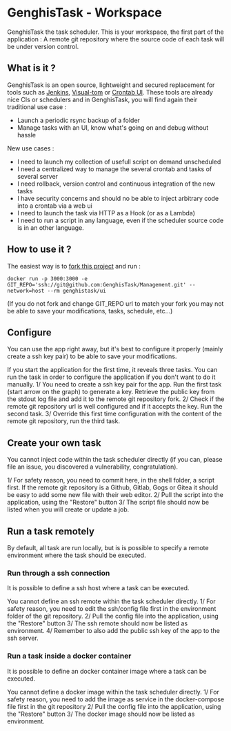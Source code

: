 # GenghisTask - Workspace

GenghisTask the task scheduler. This is your workspace, the first part of the application : A remote git repository where the source code of each task will be under version control.

## What is it ?

GenghisTask is an open source, lightweight and secured replacement for tools such as [Jenkins](https://www.jenkins.io/), [Visual-tom](https://www.absyss.com/) or [Crontab UI](https://lifepluslinux.blogspot.com/2015/06/crontab-ui-easy-and-safe-way-to-manage.html). These tools are already nice CIs or schedulers and in GenghisTask, you will find again their traditional use case :
- Launch a periodic rsync backup of a folder
- Manage tasks with an UI, know what's going on and debug without hassle

New use cases :
- I need to launch my collection of usefull script on demand unscheduled
- I need a centralized way to manage the several crontab and tasks of several server
- I need rollback, version control and continuous integration of the new tasks
- I have security concerns and should no be able to inject arbitrary code into a crontab via a web ui
- I need to launch the task via HTTP as a Hook (or as a Lambda)
- I need to run a script in any language, even if the scheduler source code is in an other language.


## How to use it ?

The easiest way is to [fork this project](https://github.com/GenghisTask/Management/fork) and run : 

```docker run -p 3000:3000 -e GIT_REPO='ssh://git@github.com:GenghisTask/Management.git' --network=host --rm genghistask/ui```

(If you do not fork and change GIT_REPO url to match your fork you may not be able to save your modifications, tasks, schedule, etc...)


## Configure

You can use the app right away, but it's best to configure it properly (mainly create a ssh key pair) to be able to save your modifications.

If you start the application for the first time, it reveals three tasks. You can run the task in order to configure the application if you don't want to do it manually.
1/ You need to create a ssh key pair for the app. Run the first task (start arrow on the graph) to generate a key. Retrieve the public key from the stdout log file and add it to the remote git repository fork.
2/ Check if the remote git repository url is well configured and if it accepts the key. Run the second task.
3/ Override this first time configuration with the content of the remote git repository, run the third task.


## Create your own task

You cannot inject code within the task scheduler directly (if you can, please file an issue, you discovered a vulnerability, congratulation). 

1/ For safety reason, you need to commit here, in the shell folder, a script first. If the remote git repository is a Github, Gitlab, Gogs or Gitea it should be easy to add some new file with their web editor.
2/ Pull the script into the application, using the "Restore" button
3/ The script file should now be listed when you will create or update a job.


## Run a task remotely

By default, all task are run locally, but is is possible to specify a remote environment where the task should be executed.


### Run through a ssh connection

It is possible to define a ssh host where a task can be executed.

You cannot define an ssh remote within the task scheduler directly.
1/ For safety reason, you need to edit the ssh/config file first in the environment folder of the git repository.
2/ Pull the config file into the application, using the "Restore" button
3/ The ssh remote should now be listed as environment.
4/ Remember to also add the public ssh key of the app to the ssh server.

### Run a task inside a docker container

It is possible to define an docker container image where a task can be executed.

You cannot define a docker image within the task scheduler directly.
1/ For safety reason, you need to add the image as service in the docker-compose file first in the git repository
2/ Pull the config file into the application, using the "Restore" button
3/ The docker image should now be listed as environment.
